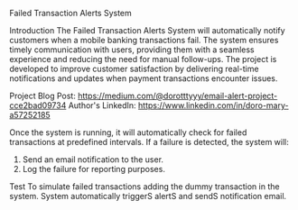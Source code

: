 Failed Transaction Alerts System

Introduction
The Failed Transaction Alerts System will automatically notify customers when a mobile banking transactions fail. 
The system ensures timely communication with users, providing them with a seamless experience and reducing the need for manual follow-ups. 
The project is developed to improve customer satisfaction by delivering real-time notifications and updates when payment transactions encounter issues.

Project Blog Post: https://medium.com/@dorotttyyy/email-alert-project-cce2bad09734
Author's LinkedIn: https://www.linkedin.com/in/doro-mary-a57252185


Once the system is running, it will automatically check for failed transactions at predefined intervals.
If a failure is detected, the system will:
1. Send an email notification to the user.
2. Log the failure for reporting purposes.

Test
To simulate failed transactions adding the dummy transaction in the system.
System automatically triggerS alertS and sendS notification email.
